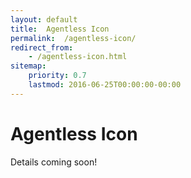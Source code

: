 ```yaml
---
layout: default
title:  Agentless Icon
permalink:  /agentless-icon/
redirect_from: 
    - /agentless-icon.html
sitemap: 
    priority: 0.7
    lastmod: 2016-06-25T00:00:00-00:00
---
```

# <i class=fa fa-circle></i> Agentless Icon
Details coming soon!
